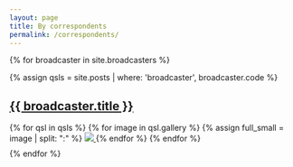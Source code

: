 ```yaml
---
layout: page
title: By correspondents
permalink: /correspondents/
---
```


{% for broadcaster in site.broadcasters %}

{% assign qsls = site.posts | where: 'broadcaster', broadcaster.code %}

<div class="rounded-box">
<div class="header">
<h2><a href="{{ broadcaster.url }}">{{ broadcaster.title }}</a></h2>
</div>

<div style="padding-bottom: 10px">
{% for qsl in qsls %}
{% for image in qsl.gallery %}
{% assign full_small = image | split: ":" %}
<a href="{{ qsl.url }}">
<img class="gallery" src="{% if full_small[1] %}{{ full_small[1] }}{% else %}{{ full_small[0] }}{% endif %}" />
</a>
{% endfor %}
{% endfor %}
</div>
</div>
{% endfor %}
